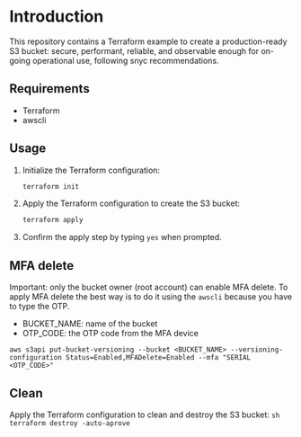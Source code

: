 # Introduction

This repository contains a Terraform example to create a production-ready S3 bucket: secure, performant, reliable, and observable enough for on-going operational use, following snyc recommendations.

## Requirements

- Terraform
- awscli

## Usage

1. Initialize the Terraform configuration:
    ```sh
    terraform init
    ```

2. Apply the Terraform configuration to create the S3 bucket:
    ```sh
    terraform apply
    ```

3. Confirm the apply step by typing `yes` when prompted.


## MFA delete
Important: only the bucket owner (root account) can enable MFA delete.
To apply MFA delete the best way is to do it using the `awscli` because you have to type the OTP.

- BUCKET_NAME: name of the bucket
- OTP_CODE: the OTP code from the MFA device

```
aws s3api put-bucket-versioning --bucket <BUCKET_NAME> --versioning-configuration Status=Enabled,MFADelete=Enabled --mfa "SERIAL <OTP_CODE>"
```

## Clean
Apply the Terraform configuration to clean and destroy the S3 bucket:
    ```sh
    terraform destroy -auto-aprove
    ```
